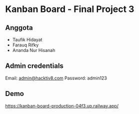 # Kanban Board - Final Project 3

## Anggota

- Taufik Hidayat
- Farauq Rifky
- Ananda Nur Hisanah

## Admin credentials

Email: admin@hacktiv8.com
Password: admin123

## Demo

https://kanban-board-production-04f3.up.railway.app/
